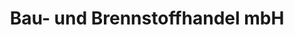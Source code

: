 ---
title: "Bau- und Brennstoffhandel mbH"
url: /sangerhausen/bau-und-brennstoffhandel-mbh/
shop: Lebensmittel
---